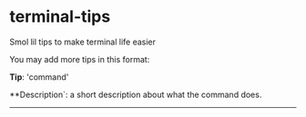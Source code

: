 # terminal-tips
Smol lil tips to make terminal life easier

You may add more tips in this format:

**Tip**: 'command'

**Description`: a short description about what the command does.

----
